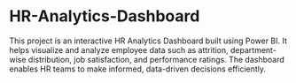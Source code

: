# HR-Analytics-Dashboard
This project is an interactive HR Analytics Dashboard built using Power BI. It helps visualize and analyze employee data such as attrition, department-wise distribution, job satisfaction, and performance ratings. The dashboard enables HR teams to make informed, data-driven decisions efficiently.
